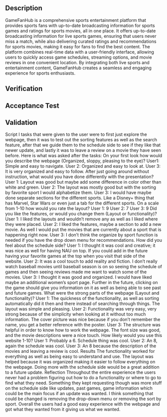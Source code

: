 ## Description
GameFanHub is a comprehensive sports entertainment platform that provides sports fans with up-to-date broadcasting information for sports games and ratings for sports movies, all in one place. It offers up-to-date broadcasting information for live sports games, ensuring that users never miss a match, while also delivering curated ratings and recommendations for sports movies, making it easy for fans to find the best content. The platform combines real-time data with a user-friendly interface, allowing users to quickly access game schedules, streaming options, and movie reviews in one convenient location. By integrating both live sports and entertainment content, GameFanHub creates a seamless and engaging experience for sports enthusiasts.

## Verification

## Acceptance Test

## Validation
Script
I tasks that were given to the user were to first just explore the webpage, then it was to test out the sorting features as well as the search feature, after that we guide them to the schedule side to see if they like that newer update, and lastly it was to leave a review on a movie they have seen before. 
Here is what was asked after the tasks:
On your first look how would you describe the webpage (Organized, sloppy, pleasing to the eye)?
User1: Simple and easy to navigate.
User 2: Organized and easy to look at. 
User 3: It is very organized and easy to follow. 
After just going around without instruction, what would you have done differently with the presentation?
User 1: Layout was good but maybe add some difference in color other than white and green. 
User 2: The layout was mostly good but with the sorting by favorite sport I would alphabetize them. 
User 3: I would have maybe done separate sections for the different sports. Like a Disney+ thing that has Marvel, Star Wars or even just a tab for the different sports. 
On a scale from 1-10 how would you rate the layout?
User 1: 9
User 2: 7
User 3: 9
Did you like the features, or would you change them (Layout or functionality)?
User 1: I liked the layouts and wouldn’t remove any as well as I liked where they were placed. 
User 2: I liked the features, maybe a section to add a new movie. As well I would put the movies that are currently about a sport that is happening right now. 
User 3: I don’t think the organize by sport function is needed if you have the drop down menu for recommendations.
How did you feel about the schedule side?
User 1: I thought it was cool and creative; it was nice as well for having NAU on top. If you could add in the future having your favorite games at the top when you visit that side of the website. 
User 2: It was a cool touch to add reality and fiction. I don’t really watch baseball movies until baseball season is on so seeing the schedule of games and then seeing reviews made me want to watch some of the movies. 
User 3: I thought it was good and organized. I would have liked maybe an additional women’s sport page. Further in the future, clicking on the game should give you information on it as well as being able to see past and future games. 
What were the strong parts of the webpage (Layout and functionality)?
User 1: The quickness of the functionality, as well as sorting automatically did it then and there instead of searching through things. The layout was simple and pleasing. 
User 2: Functionality was very easy, very strong because of the simplicity when looking at it without too much information. The cover picture was nice because if you don’t remember the name, you get a better reference with the poster. 
User 3: The structure was helpful in order to know how to work the webpage. The font size was good, and the movie descriptions were a nice touch. 
How likely would you use this website 1-10?
User 1: Probably a 6. Schedule thing was cool. 
User 2: An 8, again the schedule was cool. 
User 3: An 8 because the description of the movies and leaving a review is cool. 
Results
The functionality worked for everything as well as being easy to understand and use. The layout was helped because it was organized making it easier to follow everything on the webpage. Doing more with the schedule side would be a great addition to a future update. 
Reflection
Throughout the entire experience the users never had a problem figuring out how to do a functionality or where to go to find what they need. Something they kept requesting though was more stuff on the schedule side like updates, past games, game information which could be the main focus if an update was wanted. I think something that could be changed is removing the drop-down menu or removing the sort by sport. Overall the users had a good easy experience with the webpage and got what they wanted from it giving us what we wanted. 
